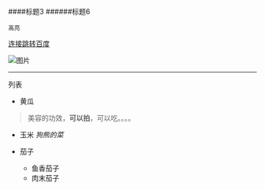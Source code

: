 ####标题3
######标题6

````
高亮
````

[连接跳转百度](https://www.baidu.com/)

![图片](http://k.zol-img.com.cn/sjbbs/7692/a7691515_s.jpg)

----
列表
- 黄瓜
> 美容的功效，**可以拍**，可以吃。。。。

- 玉米
  *狗熊的菜*
  
- 茄子
	- 鱼香茄子
	- 肉末茄子
